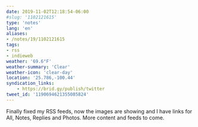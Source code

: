 ```yaml
---
date: 2019-11-02T12:18:54-06:00
#slug: '1102121615'
type: 'notes'
lang: 'en'
aliases:
- /notes/19/1102121615
tags:
- rss
- indieweb
weather: '69.6°F'
weather-summary: 'Clear'
weather-icon: 'clear-day'
location: '25.786,-100.44'
syndication_links:
    - https://brid.gy/publish/twitter
tweet_id: '1190694621355085824'
---
```

Finally fixed my RSS feeds, now the images are showing and I have links for All, Notes, Replies and Photos. More content and feeds to come.
